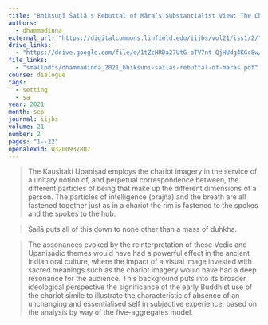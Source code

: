 ```yaml
---
title: "Bhikṣuṇī Śailā’s Rebuttal of Māra’s Substantialist View: The Chariot Simile in a Sūtra Quotation in the Abhidharmakośopāyikā-Ṭīkā"
authors:
  - dhammadinna
external_url: "https://digitalcommons.linfield.edu/iijbs/vol21/iss1/2/"
drive_links:
  - "https://drive.google.com/file/d/1tZcHRDa27UtG-oTV7nt-QjHUdg4KGc8w/view?usp=drivesdk"
file_links:
  - "smallpdfs/dhammadinna_2021_bhiksuni-sailas-rebuttal-of-maras.pdf"
course: dialogue
tags:
  - setting
  - sa
year: 2021
month: sep
journal: iijbs
volume: 21
number: 2
pages: "1--22"
openalexid: W3200937807
---
```


> The Kauṣītaki Upaniṣad employs the chariot imagery in the service of a unitary notion of, and perpetual correspondence between, the different particles of being that make up the different dimensions of a person. The particles of intelligence (prajñā) and the breath are all fastened together just as in a chariot the rim is fastened to the spokes and the spokes to the hub.

> Śailā puts all of this down to none other than a mass of duḥkha.

> The assonances evoked by the reinterpretation of these Vedic and Upaniṣadic themes would have had a powerful effect in the ancient Indian oral culture, where the impact of a visual image invested with sacred meanings such as the chariot imagery would have had a deep resonance for the audience.
This background puts into its broader ideological perspective the significance of the early Buddhist use of the chariot simile to illustrate the characteristic of absence of an unchanging and essentialised self in subjective experience, based on the analysis by way of the five-aggregates model.
